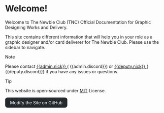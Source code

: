 # Welcome!

Welcome to The Newbie Club (TNC) Official Documentation for Graphic Designing Works and Delivery.

This site contains different information that will help you in your role as a graphic designer
and/or card deliverer for The Newbie Club. Please use the sidebar to navigate.

<style>
    .w3-btn,.w3-button {
        border:none;
        display:inline-block;
        padding:8px 16px;
        vertical-align:middle;
        overflow:hidden;
        text-decoration:none;
        color:inherit;
        background-color:inherit;
        text-align:center;
        cursor:pointer;
        white-space:nowrap
    }
    .w3-btn:hover {
        box-shadow:0 8px 16px 0 rgba(0,0,0,0.2), 0 6px 20px 0 rgba(0,0,0,0.19)
    }
    .w3-btn, .w3-button {
        -webkit-touch-callout:none;
        -webkit-user-select:none;
        -khtml-user-select:none;
        -moz-user-select:none;
        -ms-user-select:none;
        user-select:none
    }
    .w3-round-large {
        border-radius:8px
    }
    .w3-github-black, .w3-hover-github-black:hover {
        color:#fff !important;
        background-color:#24292d !important
    }
</style>

> [!NOTE]
> Please contact [{{admin.nick}} <i class="fas fa-external-link-square-alt"></i>
> ](https://myanimelist.net/profile/{{admin.malUsername}})
> \(<i class="fab fa-discord"></i> {{admin.discord}}\) or
> [{{deputy.nick}} <i class="fas fa-external-link-square-alt"></i>
> ](https://myanimelist.net/profile/{{deputy.malUsername}})
> \(<i class="fab fa-discord"></i> {{deputy.discord}}\) if you have any issues or questions.

> [!TIP]
> This website is open-sourced under [MIT](license) License.

<div style="margin:auto;">
  <a href="https://github.com/theNewbieClub-MAL/gfxEncyclopedia">
    <span class="w3-button w3-round-large w3-github-black">
      <i class="fab fa-github"></i>
      Modify the Site on GitHub
    </span>
  </a>
</div>